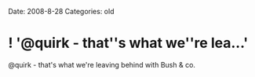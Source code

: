 Date: 2008-8-28
Categories: old

# ! '@quirk - that''s what we''re lea...'

@quirk - that's what we're leaving behind with Bush &amp; co.
